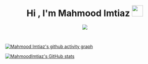 <h1 align="center">Hi , I'm Mahmood Imtiaz <img src="https://media.giphy.com/media/hvRJCLFzcasrR4ia7z/giphy.gif" width="35"></h1>
<p align="center">
  <a href="https://github.com/DenverCoder1/readme-typing-svg"><img src="https://readme-typing-svg.herokuapp.com?lines=Full+Stack+Mobile+App+Devloper;Native+Android+Devloper;Flutter+Devloper&center=true&width=380&height=45"></a>
</p>

<br>
 
 
[![Mahmood Imtiaz's github activity graph](https://activity-graph.herokuapp.com/graph?username=MahmoodImtiaz93&theme=react-dark)](https://github.com/MahmoodImtiaz93/github-readme-activity-graph)


[![MahmoodImtiaz's GitHub stats](https://github-readme-stats.vercel.app/api?username=MahmoodImtiaz93&theme=react-dark)](https://github.com/anuraghazra/github-readme-stats)
